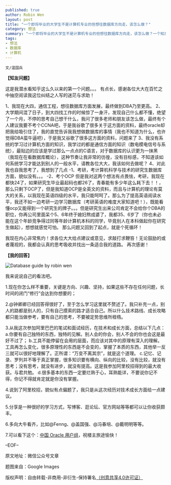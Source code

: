 ```yaml
---
published: true
author: Robin Wen
layout: post
title: "一个即将毕业的大学生不是计算机专业的但想往数据库方向走，该怎么做？"
category: 想法
summary: "一个即将毕业的大学生不是计算机专业的但想往数据库方向走，该怎么做？一个知友在知乎上的提问以及我的回答。"
tags: 
- 想法
- 数据库
- 计算机
---
```


`文/温国兵`

**【知友问题】**

这是我潜水看知乎这么久以来的第一个问题。。。
有点长，感谢各位大大在百忙之中抽空阅读我这位纠结之人写的迷茫与求助！

1、我现在大四，通信工程，想往数据库方面发展，最终做到DBA乃至更高。
2、大学期间混了日子，到大四找工作的时候惊了一身汗，发现自己什么都不懂，绝望了一个月，不停的思考自己想干什么，我问了很多老师和朋友该怎么做，最终有个人建议我要不考个CCNA吧，于是我谷歌了很多关于这方面的资料，最终oracle却把我给吸引住了，我的直觉告诉我我想做数据库的事情（我也不知道为什么，也许觉得DBA蛮牛逼吧），于是我又谷歌了很多这方面的资料，问题来了
3、我没有系统的学习过计算机方面的知识，我学过的都是通信方面的知识（数电模电信号与系统），最贴边的应该是学过那么一点点的C语言，对于数据库的认识更为一抹黑（我现在在看数据库概论），这种节奏让我非常的彷徨，没有目标感，不知道该如何系统学习才能达到别人的一般水平，请教各位大大，我该如何去做呢？
4、对此我也自我思考了，我想到了几点
-1、考研，考计算机科学与技术的研究生数据库方面，貌似没有。。。
-2、考个OCP
但是我对这两个想法有点畏怯，考研，我现在都快24了，如果研究生毕业最起码也都26了，青春能有多少年这么耗下去！！，那么只剩下OCP了，但是我知道OCP是全英文的资料，而且与计算机的理论有莫大的关系，以我现在英语四级的水平，我只能呵呵了。那么为了提高英语阅读水平，我还不如一边考研一边学习数据库（考研英语的难度大家知道吧！），既能看懂ocp又能得到一个研究生的牌子。。。但是研究生出来公司肯定不会给你个DBA的职位，你再公司里面呆个5、6年终于媳妇熬成婆了，我都35、6岁了（你也未必能在这个年龄竞争得过同等年龄计算机本科的同学，毕竟别人在本科做起你在研究生做起），想想就感觉可怕。
那么问题又回到了起点，就是个死循环！

我现在内心非常焦灼！求各位大大给点建议或意见，求敲打求鞭笞！无论鼓励的或者蔑视的，我都会认真的思考吸收并找出一条适合我的道路。
再次感谢！
 
**【我的回答】**

![Database guide by robin wen](https://cdn.wenguobing.com/hKDzoKq.jpg)

我来说说自己的看法吧。

1.现在你怎么样不重要，关键是方向、兴趣、坚持，如果这些不存在任何问题，长时间的闭门“修行”会达到你想要的；

2.@钟卿卿已经回答得很好了，至于怎么学习这里就不赘述了。我只补充一点，别人的路都是别人的，只有自己摸索的路才适合自己。所以什么技术路线、成长攻略都只能当做参考，要有自己的思考，不要被定势思维所桎梏。

3.从我这次参加阿里巴巴的笔试和面试经历，在技术和成长方面，总结以下几点：
a.你要有自己独特的东西，独特的见解。别人会的你会，别人不会的你也会这是最好不过了；
b.工具不能停留在会用的层面，而应该对其中的原理有深入的理解。工具再怎么变化，很多原理性的东西是不会变的，掌握了本质的东西，其他举一反三就可以很好地理解了。正所谓：“万变不离其宗”，就是这个道理。
c.记忆、记录、罗列并不等于真正掌握，很多知识要有横向、纵向的比较，没有比较，就没有思考；没有思考，就没有进步，就没有提高。这是我参加阿里校招得到的最大收获。与君共勉。
d.很多基本的东西一定要烂熟于心，耳熟能详，不要说你记不得，你记不得就肯定就是你没有掌握。

4.说到了阿里校招，貌似有点偏题了，我只是从这次经历对技术成长方面给一点建议。

5.分享是一种很好的学习方式，写博客、逛论坛、官方网站等等都可以让你收获颇丰。

6.多向大牛看齐，比如@Fenng、@盖国强、@冯春培、@戴明明等等。

7.可以看下这个：<a href="http://www.acoug.org/" target="_blank">中国 Oracle 用户组</a>，祝楼主旅途愉快！

–EOF–

原文地址：微信公众号文章

题图来自：Google Images

版权声明：自由转载-非商用-非衍生-保持署名<a href="http://creativecommons.org/licenses/by-nc-nd/4.0/deed.zh" target="_blank">（创意共享4.0许可证）</a>
